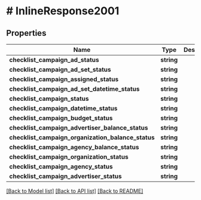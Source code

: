 # # InlineResponse2001

## Properties

Name | Type | Description | Notes
------------ | ------------- | ------------- | -------------
**checklist_campaign_ad_status** | **string** |  | [optional] 
**checklist_campaign_ad_set_status** | **string** |  | [optional] 
**checklist_campaign_assigned_status** | **string** |  | [optional] 
**checklist_campaign_ad_set_datetime_status** | **string** |  | [optional] 
**checklist_campaign_status** | **string** |  | [optional] 
**checklist_campaign_datetime_status** | **string** |  | [optional] 
**checklist_campaign_budget_status** | **string** |  | [optional] 
**checklist_campaign_advertiser_balance_status** | **string** |  | [optional] 
**checklist_campaign_organization_balance_status** | **string** |  | [optional] 
**checklist_campaign_agency_balance_status** | **string** |  | [optional] 
**checklist_campaign_organization_status** | **string** |  | [optional] 
**checklist_campaign_agency_status** | **string** |  | [optional] 
**checklist_campaign_advertiser_status** | **string** |  | [optional] 

[[Back to Model list]](../../README.md#documentation-for-models) [[Back to API list]](../../README.md#documentation-for-api-endpoints) [[Back to README]](../../README.md)


